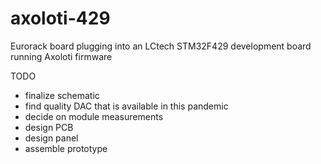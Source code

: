 # axoloti-429
Eurorack board plugging into an LCtech STM32F429 development board running Axoloti firmware

TODO
- finalize schematic
- find quality DAC that is available in this pandemic
- decide on module measurements
- design PCB
- design panel
- assemble prototype

